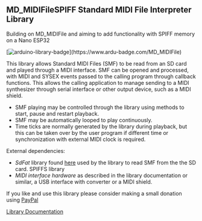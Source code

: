 ## MD_MIDIFileSPIFF Standard MIDI File Interpreter Library

Building on MD_MIDIFile and aiming to add functionality with SPIFF memory on a Nano ESP32


[![arduino-library-badge](https://www.ardu-badge.com/badge/MD_MIDIFile.svg?)](https://www.ardu-badge.com/MD_MIDIFile)

This library allows Standard MIDI Files (SMF) to be read from an SD card and played through a MIDI interface. SMF can be opened and processed, with MIDI and SYSEX events passed to the calling program through callback functions. This allows the calling application to manage sending to a MIDI synthesizer through serial interface or other output device, such as a MIDI shield. 
* SMF playing may be controlled through the library using methods to start, pause and restart playback. 
* SMF may be automatically looped to play continuously. 
* Time ticks are normally generated by the library during playback, but this can be taken over by the user program if different time or synchronization with external MIDI clock is required.

External dependencies:
* *SdFat* library found [here](https://github.com/greiman?tab=repositories) used by the library to read SMF from the the SD card.
SPIFFS library
* *MIDI interface hardware* as described in the library documentation or similar, a USB interface with converter or a MIDI shield.

If you like and use this library please consider making a small donation using [PayPal](https://paypal.me/MajicDesigns/4USD)

[Library Documentation](https://majicdesigns.github.io/MD_MIDIFile/)